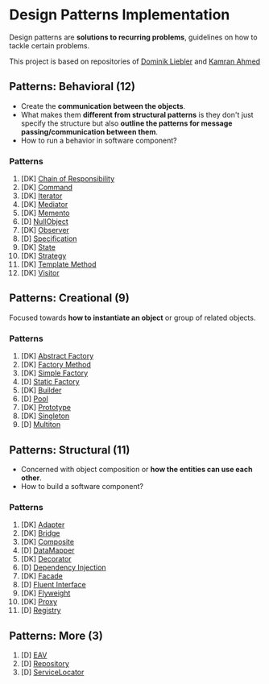 # Design Patterns Implementation

Design patterns are **solutions to recurring problems**, guidelines on how to tackle certain problems.

This project is based on repositories of [Dominik Liebler](https://github.com/domnikl/DesignPatternsPHP) and [Kamran Ahmed](https://github.com/kamranahmedse/design-patterns-for-humans)

## Patterns: Behavioral (12)
+ Create the **communication between the objects**. 
+ What makes them **different from structural patterns** is they don't just specify the structure but also **outline the patterns for message passing/communication between them**. 
+ How to run a behavior in software component?

### Patterns
1. [DK] [Chain of Responsibility](patterns/behavioral/chain-of-responsibilities) 
1. [DK] [Command](patterns/behavioral/command)
1. [DK] [Iterator](patterns/behavioral/iterator) 
1. [DK] [Mediator](patterns/behavioral/mediator) 
1. [DK] [Memento](patterns/behavioral/memento) 
1. [D] [NullObject](patterns/behavioral/nullobject)
1. [DK] [Observer](patterns/behavioral/observer)
1. [D] [Specification](patterns/behavioral/specification)
1. [DK] [State](patterns/behavioral/state) 
1. [DK] [Strategy](patterns/behavioral/strategy) 
1. [DK] [Template Method](patterns/behavioral/template-method) 
1. [DK] [Visitor](patterns/behavioral/visitor)

## Patterns: Creational (9)
Focused towards **how to instantiate an object** or group of related objects.

### Patterns
1. [DK] [Abstract Factory](patterns/creational/abstract-factory)
1. [DK] [Factory Method](patterns/creational/factory-method)
1. [DK] [Simple Factory](patterns/creational/simple-factory)
1. [D] [Static Factory](patterns/creational/static-factory)
1. [DK] [Builder](patterns/creational/builder)
1. [D] [Pool](patterns/creational/pool)
1. [DK] [Prototype](patterns/creational/prototype)
1. [DK] [Singleton](patterns/creational/singleton)
1. [D] [Multiton](patterns/creational/multiton)


## Patterns: Structural (11)
+ Concerned with object composition or **how the entities can use each other**. 
+ How to build a software component?

### Patterns 
1. [DK] [Adapter](patterns/structural/adapter) 
1. [DK] [Bridge](patterns/structural/bridge) 
1. [DK] [Composite](patterns/structural/composite) 
1. [D] [DataMapper](patterns/structural/data-mapper)
1. [DK] [Decorator](patterns/structural/decorator) 
1. [D] [Dependency Injection](patterns/structural/dependency-injection)
1. [DK] [Facade](patterns/structural/facade) 
1. [D] [Fluent Interface](patterns/structural/fluent-interface) 
1. [DK] [Flyweight](patterns/structural/flyweight)
1. [DK] [Proxy](patterns/structural/proxy)
1. [D] [Registry](patterns/structural/registry)

## Patterns: More (3)
1. [D] [EAV]()
1. [D] [Repository]()
1. [D] [ServiceLocator]()
